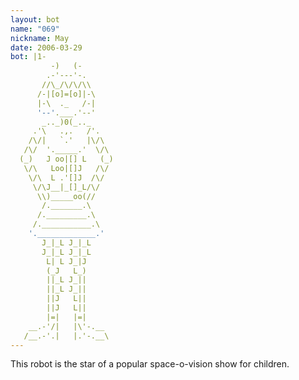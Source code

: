 ```yaml
---
layout: bot
name: "069"
nickname: May
date: 2006-03-29
bot: |1-
         -)   (-       
        .-'---'-.      
       //\_/\/\/\\     
      /-|[o]=[o]|-\    
      |-\  ._   /-|    
      '--'.___.'--'    
       _.._)0(_.._     
     .'\   .,.   /'.   
    /\/|   `.'   |\/\  
   /\/  '._____.'  \/\ 
  (_)   J oo|[] L   (_)
   \/\   Loo|[]J   /\/ 
    \/\  L .'[]J  /\/  
     \/\J__|_[]_L/\/   
      \\)_____oo(//    
       /._______.\     
      /._________.\    
     /.___________.\   
    '._____________.'  
       J_|_L J_|_L     
       J_|_L J_|_L     
        L| L J_|J      
        (_J   L_)      
        ||_L J_||      
        ||_L J_||      
        ||J   L||      
        ||J   L||      
        |=|   |=|      
    __.-'/|   |\'-.__  
   /__.-'.|   |.'-.__\ 
---
```

This robot is the star of a popular space-o-vision show for children.